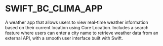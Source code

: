 # SWIFT_BC_CLIMA_APP
A weather app that allows users to view real-time weather information based on their current location using Core Location. Includes a search feature where users can enter a city name to retrieve weather data from an external API, with a smooth user interface built with Swift.
